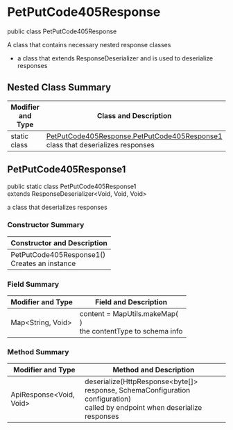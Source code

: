 # PetPutCode405Response

public class PetPutCode405Response

A class that contains necessary nested response classes
- a class that extends ResponseDeserializer and is used to deserialize responses

## Nested Class Summary
| Modifier and Type | Class and Description |
| ----------------- | --------------------- |
| static class | [PetPutCode405Response.PetPutCode405Response1](#petputcode405response1)<br>class that deserializes responses |

## PetPutCode405Response1
public static class PetPutCode405Response1<br>
extends ResponseDeserializer<Void, Void, Void>

a class that deserializes responses

### Constructor Summary
| Constructor and Description |
| --------------------------- |
| PetPutCode405Response1()<br>Creates an instance |

### Field Summary
| Modifier and Type | Field and Description |
| ----------------- | --------------------- |
| Map<String, Void> | content =  MapUtils.makeMap(<br>)<br>the contentType to schema info |

### Method Summary
| Modifier and Type | Method and Description |
| ----------------- | ---------------------- |
| ApiResponse<Void, Void> | deserialize(HttpResponse<byte[]> response, SchemaConfiguration configuration)<br>called by endpoint when deserialize responses |
